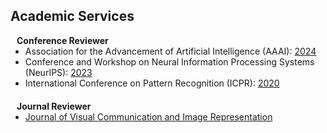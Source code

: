 ## Academic Services
<!-- 
<h4 style="margin:0 10px 0;">Conference Reviewers</h4>

<ul style="margin:0 0 5px;">
  <li><a href="http://cvpr2023.thecvf.com/"><autocolor>IEEE/CVF Conference on Computer Vision and Pattern Recognition (CVPR) 2021-2023</autocolor></a></li>
  <li><a href="http://iccv2021.thecvf.com/"><autocolor>IEEE/CVF International Conference on Computer Vision (ICCV) 2021</autocolor></a></li>
  <li><a href="https://eccv2022.ecva.net/"><autocolor>European Conference on Computer Vision (ECCV) 2022</autocolor></a></li>
</ul> -->

<h4 style="margin:0 10px 0;"><strong>Conference Reviewer</strong></h4>

<ul style="margin:0 0 20px;">
  <li>Association for the Advancement of Artificial Intelligence (AAAI): <a href="https://aaai.org/aaai-conference/" target="_blank"> 2024 </a></li>
  <li>Conference and Workshop on Neural Information Processing Systems (NeurIPS): <a href="https://neurips.cc/Conferences/2023" target="_blank"> 2023 </a></li>
  <li>International Conference on Pattern Recognition (ICPR): <a href="https://www.micc.unifi.it/icpr2020/" target="_blank"> 2020 </a></li>
</ul>


<h4 style="margin:0 10px 0;"><strong>Journal Reviewer</strong></h4>

<ul style="margin:0 0 20px;">
  <li><a href="https://www.sciencedirect.com/journal/journal-of-visual-communication-and-image-representation" target="_blank"> Journal of Visual Communication and Image Representation </a></li>
</ul>

<!-- <h4 style="margin:0 10px 0;">Membership & Activities</h4>

<ul style="margin:0 0 20px;">
  <li><strong>[2019-present]</strong> Member of the <a href="https://www.amstat.org/" target="_blank"> American Statistical Association </a></li>
  <li><strong>[2019-present]</strong> Member of the <a href="https://www.biometricsociety.org/home" target="_blank"> International Biometric Society </a></li>
  <li><strong>[2021-2022]</strong> Chair of the <a href="https://nyu-medicine-cssa.github.io" target="_blank"> Chinese Student and Scholar Association (CSSA)</a> at Grossman School of Medicine, New York University</li>
</ul> -->

